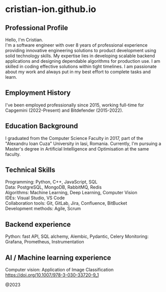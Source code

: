 # cristian-ion.github.io

## Professional Profile
Hello, I'm Cristian.\
I'm a software engineer with over 8 years of professional experience providing innovative engineering solutions to product development using solid technology skills. My expertise lies in developing scalable backend applications and designing dependable algorithms for production use. I am skilled in coding effective solutions within tight timelines. I am passionate about my work and always put in my best effort to complete tasks and learn.

## Employment History
I've been employed professionally since 2015, working full-time for Capgemini (2022-Present) and Bitdefender (2015-2022).

## Education Background
I graduated from the Computer Science Faculty in 2017, part of the "Alexandru Ioan Cuza" University in Iasi, Romania.
Currently, I'm pursuing a Master's degree in Artificial Intelligence and Optimisation at the same faculty.

## Technical Skills
Programming: Python, C++, JavaScript, SQL\
Data: PostgreSQL, MongoDB, RabbitMQ, Redis\
Algorithms: Machine Learning, Deep Learning, Computer Vision\
IDEs: Visual Studio, VS Code\
Collaboration tools: Git, GitLab, Jira, Confluence, BitBucket\
Development methods: Agile, Scrum

## Backend experience
Python: fast API, SQL alchemy, Alembic, Pydantic, Celery
Monitoring: Grafana, Prometheus, Instrumentation

## AI / Machine learning experience
Computer vision: Application of Image Classification https://doi.org/10.1007/978-3-030-33720-9_1

@2023
